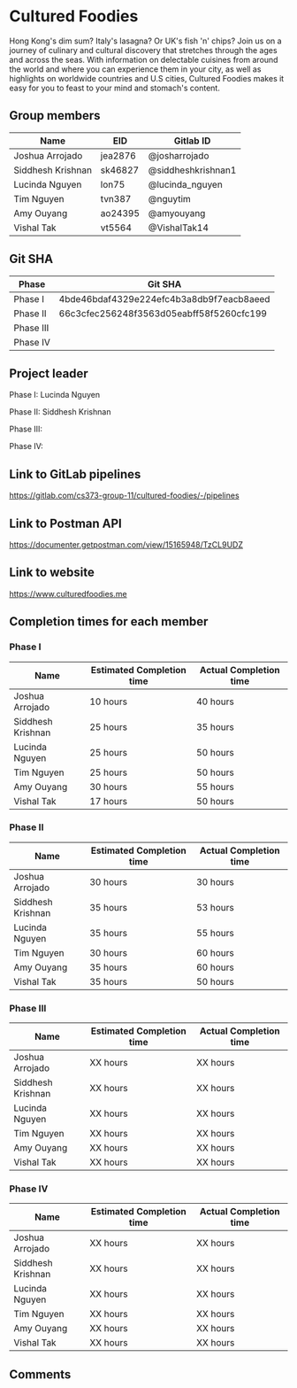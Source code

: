 # Cultured Foodies

Hong Kong's dim sum? Italy's lasagna? Or UK's fish 'n' chips? Join us on a journey of culinary and cultural discovery that stretches through the ages and across the seas. With information on delectable cuisines from around the world and where you can experience them in your city, as well as highlights on worldwide countries and U.S cities, Cultured Foodies makes it easy for you to feast to your mind and stomach's content.

## Group members

| Name              | EID     | Gitlab ID          |
| ----------------- | ------- | ------------------ |
| Joshua Arrojado   | jea2876 | @josharrojado      |
| Siddhesh Krishnan | sk46827 | @siddheshkrishnan1 |
| Lucinda Nguyen    | lon75   | @lucinda_nguyen    |
| Tim Nguyen        | tvn387  | @nguytim           |
| Amy Ouyang        | ao24395 | @amyouyang         |
| Vishal Tak        | vt5564  | @VishalTak14       |

## Git SHA

| Phase     | Git SHA                                  |
| --------- | ---------------------------------------- |
| Phase I   | 4bde46bdaf4329e224efc4b3a8db9f7eacb8aeed |
| Phase II  | 66c3cfec256248f3563d05eabff58f5260cfc199 |
| Phase III |                                          |
| Phase IV  |                                          |

## Project leader

Phase I: Lucinda Nguyen

Phase II: Siddhesh Krishnan

Phase III:

Phase IV:

## Link to GitLab pipelines

https://gitlab.com/cs373-group-11/cultured-foodies/-/pipelines

## Link to Postman API

https://documenter.getpostman.com/view/15165948/TzCL9UDZ

## Link to website

https://www.culturedfoodies.me

## Completion times for each member

### Phase I

| Name              | Estimated Completion time | Actual Completion time |
| ----------------- | ------------------------- | ---------------------- |
| Joshua Arrojado   | 10 hours                  | 40 hours               |
| Siddhesh Krishnan | 25 hours                  | 35 hours               |
| Lucinda Nguyen    | 25 hours                  | 50 hours               |
| Tim Nguyen        | 25 hours                  | 50 hours               |
| Amy Ouyang        | 30 hours                  | 55 hours               |
| Vishal Tak        | 17 hours                  | 50 hours               |

### Phase II

| Name              | Estimated Completion time | Actual Completion time |
| ----------------- | ------------------------- | ---------------------- |
| Joshua Arrojado   | 30 hours                  | 30 hours               |
| Siddhesh Krishnan | 35 hours                  | 53 hours               |
| Lucinda Nguyen    | 35 hours                  | 55 hours               |
| Tim Nguyen        | 30 hours                  | 60 hours               |
| Amy Ouyang        | 35 hours                  | 60 hours               |
| Vishal Tak        | 35 hours                  | 50 hours               |

### Phase III

| Name              | Estimated Completion time | Actual Completion time |
| ----------------- | ------------------------- | ---------------------- |
| Joshua Arrojado   | XX hours                  | XX hours               |
| Siddhesh Krishnan | XX hours                  | XX hours               |
| Lucinda Nguyen    | XX hours                  | XX hours               |
| Tim Nguyen        | XX hours                  | XX hours               |
| Amy Ouyang        | XX hours                  | XX hours               |
| Vishal Tak        | XX hours                  | XX hours               |

### Phase IV

| Name              | Estimated Completion time | Actual Completion time |
| ----------------- | ------------------------- | ---------------------- |
| Joshua Arrojado   | XX hours                  | XX hours               |
| Siddhesh Krishnan | XX hours                  | XX hours               |
| Lucinda Nguyen    | XX hours                  | XX hours               |
| Tim Nguyen        | XX hours                  | XX hours               |
| Amy Ouyang        | XX hours                  | XX hours               |
| Vishal Tak        | XX hours                  | XX hours               |

## Comments
